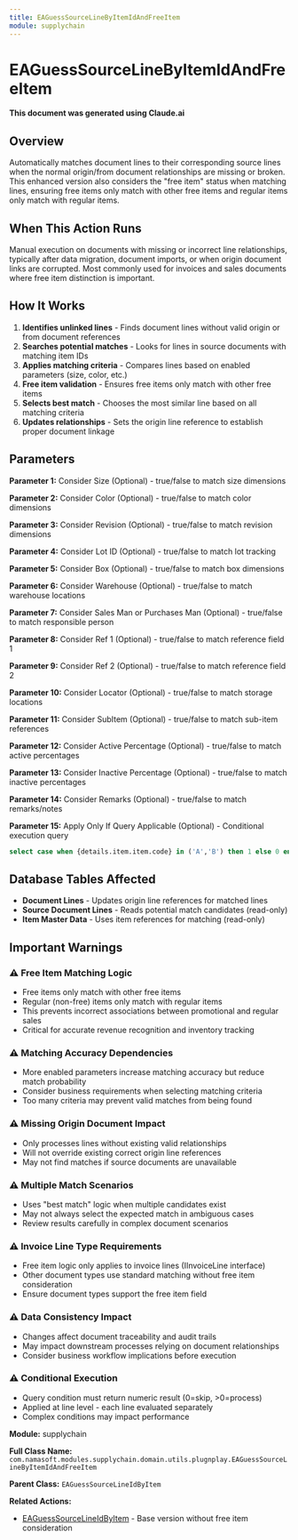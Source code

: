 ```yaml
---
title: EAGuessSourceLineByItemIdAndFreeItem
module: supplychain
---
```



<div class='entity-flows'>

# EAGuessSourceLineByItemIdAndFreeItem

**This document was generated using Claude.ai**

## Overview

Automatically matches document lines to their corresponding source lines when the normal origin/from document relationships are missing or broken. This enhanced version also considers the "free item" status when matching lines, ensuring free items only match with other free items and regular items only match with regular items.

## When This Action Runs

Manual execution on documents with missing or incorrect line relationships, typically after data migration, document imports, or when origin document links are corrupted. Most commonly used for invoices and sales documents where free item distinction is important.

## How It Works

1. **Identifies unlinked lines** - Finds document lines without valid origin or from document references
2. **Searches potential matches** - Looks for lines in source documents with matching item IDs
3. **Applies matching criteria** - Compares lines based on enabled parameters (size, color, etc.)
4. **Free item validation** - Ensures free items only match with other free items
5. **Selects best match** - Chooses the most similar line based on all matching criteria
6. **Updates relationships** - Sets the origin line reference to establish proper document linkage

## Parameters

**Parameter 1:** Consider Size (Optional) - true/false to match size dimensions

**Parameter 2:** Consider Color (Optional) - true/false to match color dimensions  

**Parameter 3:** Consider Revision (Optional) - true/false to match revision dimensions

**Parameter 4:** Consider Lot ID (Optional) - true/false to match lot tracking

**Parameter 5:** Consider Box (Optional) - true/false to match box dimensions

**Parameter 6:** Consider Warehouse (Optional) - true/false to match warehouse locations

**Parameter 7:** Consider Sales Man or Purchases Man (Optional) - true/false to match responsible person

**Parameter 8:** Consider Ref 1 (Optional) - true/false to match reference field 1

**Parameter 9:** Consider Ref 2 (Optional) - true/false to match reference field 2

**Parameter 10:** Consider Locator (Optional) - true/false to match storage locations

**Parameter 11:** Consider SubItem (Optional) - true/false to match sub-item references

**Parameter 12:** Consider Active Percentage (Optional) - true/false to match active percentages

**Parameter 13:** Consider Inactive Percentage (Optional) - true/false to match inactive percentages

**Parameter 14:** Consider Remarks (Optional) - true/false to match remarks/notes

**Parameter 15:** Apply Only If Query Applicable (Optional) - Conditional execution query

```sql
select case when {details.item.item.code} in ('A','B') then 1 else 0 end
```

## Database Tables Affected

- **Document Lines** - Updates origin line references for matched lines
- **Source Document Lines** - Reads potential match candidates (read-only)
- **Item Master Data** - Uses item references for matching (read-only)

## Important Warnings

### ⚠️ Free Item Matching Logic
- Free items only match with other free items
- Regular (non-free) items only match with regular items
- This prevents incorrect associations between promotional and regular sales
- Critical for accurate revenue recognition and inventory tracking

### ⚠️ Matching Accuracy Dependencies
- More enabled parameters increase matching accuracy but reduce match probability
- Consider business requirements when selecting matching criteria
- Too many criteria may prevent valid matches from being found

### ⚠️ Missing Origin Document Impact
- Only processes lines without existing valid relationships
- Will not override existing correct origin line references
- May not find matches if source documents are unavailable

### ⚠️ Multiple Match Scenarios
- Uses "best match" logic when multiple candidates exist
- May not always select the expected match in ambiguous cases
- Review results carefully in complex document scenarios

### ⚠️ Invoice Line Type Requirements
- Free item logic only applies to invoice lines (IInvoiceLine interface)
- Other document types use standard matching without free item consideration
- Ensure document types support the free item field

### ⚠️ Data Consistency Impact
- Changes affect document traceability and audit trails
- May impact downstream processes relying on document relationships
- Consider business workflow implications before execution

### ⚠️ Conditional Execution
- Query condition must return numeric result (0=skip, >0=process)
- Applied at line level - each line evaluated separately
- Complex conditions may impact performance

**Module:** supplychain

**Full Class Name:** `com.namasoft.modules.supplychain.domain.utils.plugnplay.EAGuessSourceLineByItemIdAndFreeItem`

**Parent Class:** `EAGuessSourceLineIdByItem`

**Related Actions:**
- [EAGuessSourceLineIdByItem](EAGuessSourceLineIdByItem.md) - Base version without free item consideration


</div>